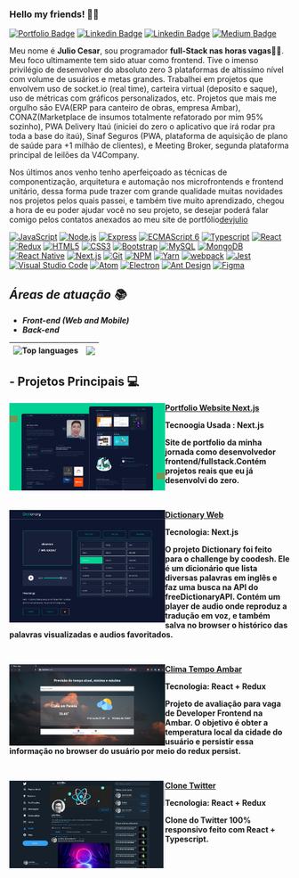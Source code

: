 ### Hello my friends! 🙋‍♂️

[![Portfolio Badge](https://img.shields.io/badge/Developer-Portifólio-black)](https://devjulio.com.br)
[![Linkedin Badge](https://img.shields.io/badge/-LinkedIn-blue?style=flat-square&logo=Linkedin&logoColor=white&link=https://www.linkedin.com/in/julio-cesar-filho-759653171/)](https://www.linkedin.com/in/julio-cesar-filho-759653171/)
[![Linkedin Badge](https://img.shields.io/badge/-Gmail-red?style=flat-square&logo=Gmail&logoColor=white&link=mailto:rodriguesjuliocesar145@gmail.com)](mailto:rodriguesjuliocesar145@gmail.com)
[![Medium Badge](https://img.shields.io/badge/-Medium-292929?style=flat-square&labelColor=292929&logo=Medium&link=https://medium.com/@juliofilho12)](https://medium.com/@juliofilho12)

Meu nome é <strong>Julio Cesar</strong>, sou programador <strong>full-Stack nas horas vagas👨‍💻</strong>. Meu foco ultimamente tem sido atuar como frontend. Tive o imenso privilégio de desenvolver do absoluto zero 3 plataformas de altissímo nível com volume de usuários e metas grandes. Trabalhei em projetos que envolvem uso de socket.io (real time), carteira virtual (deposito e saque), uso de métricas com gráficos personalizados, etc. Projetos que mais me orgulho são EVA(ERP para canteiro de obras, empresa Ambar), CONAZ(Marketplace de insumos totalmente refatorado por mim 95% sozinho), PWA Delivery Itaú (iniciei do zero o aplicativo que irá rodar pra toda a base do itaú), Sinaf Seguros (PWA, plataforma de aquisição de plano de saúde para +1 milhão de clientes), e Meeting Broker, segunda plataforma principal de leilões da V4Company. 

Nos últimos anos venho tenho aperfeiçoado as técnicas de componentização, arquitetura e automação nos microfrontends e frontend unitário, dessa forma pude trazer com grande qualidade muitas novidades nos projetos pelos quais passei, e também tive muito aprendizado, chegou a hora de eu poder ajudar você no seu projeto, se desejar poderá falar comigo pelos contatos anexados ao meu site de portfólio<a href="https://devjulio.com.br">devjulio</a>

<a href="https://developer.mozilla.org/en-US/docs/Web/JavaScript" title="JavaScript"><img src="https://github.com/tomchen/stack-icons/blob/master/logos/javascript.svg" alt="JavaScript" width="21px" height="21px"></a>
<a href="https://nodejs.org/" title="Node.js"><img src="https://github.com/tomchen/stack-icons/blob/master/logos/nodejs-icon.svg" alt="Node.js" width="21px" height="21px"></a>
<a href="https://expressjs.com/" title="Express"><img src="https://github.com/MarioTerron/logo-images/blob/master/logos/expressjs.png" alt="Express" width="100px" height="21px"></a>
<a href="https://tc39.es/ecma262/" title="ECMAScript 6"><img src="https://github.com/tomchen/stack-icons/blob/master/logos/es6.svg" alt="ECMAScript 6" width="21px" height="21px"></a>
<a href="https://www.typescriptlang.org/" title="Typescript"><img src="https://github.com/tomchen/stack-icons/blob/master/logos/typescript-icon.svg" alt="Typescript" width="21px" height="21px"></a>
<a href="https://reactjs.org/" title="React"><img src="https://github.com/tomchen/stack-icons/blob/master/logos/react.svg" alt="React" width="21px" height="21px"></a>
<a href="https://redux.js.org/" title="Redux"><img src="https://github.com/tomchen/stack-icons/blob/master/logos/redux.svg" alt="Redux" width="21px" height="21px"></a>
<a href="https://www.w3.org/TR/html5/" title="HTML5"><img src="https://github.com/tomchen/stack-icons/blob/master/logos/html-5.svg" alt="HTML5" width="21px" height="21px"></a>
<a href="https://www.w3.org/TR/CSS/" title="CSS3"><img src="https://github.com/tomchen/stack-icons/blob/master/logos/css-3.svg" alt="CSS3" width="21px" height="21px"></a>
<a href="https://getbootstrap.com/" title="Bootstrap"><img src="https://github.com/tomchen/stack-icons/blob/master/logos/bootstrap.svg" alt="Bootstrap" width="21px" height="21px"></a>
<a href="https://dev.mysql.com/" title="MySQL"><img src="https://github.com/tomchen/stack-icons/blob/master/logos/mysql.svg" alt="MySQL" width="21px" height="21px"></a>
<a href="https://www.mongodb.org/" title="MongoDB"><img src="https://github.com/tomchen/stack-icons/blob/master/logos/mongodb-icon.svg" alt="MongoDB" width="21px" height="21px"></a>
<a href="https://reactnative.dev/" title="React Native"><img src="https://github.com/tomchen/stack-icons/blob/master/logos/react.svg" alt="React Native" width="21px" height="21px"></a>
<a href="" title="Next.js"><img src="https://github.com/tomchen/stack-icons/blob/master/logos/nextjs.svg" alt="Next.js" 
width="21px" height="21px"></a>
<a href="https://git-scm.com/" title="Git"><img src="https://github.com/tomchen/stack-icons/blob/master/logos/git-icon.svg" alt="Git" width="21px" height="21px"></a>
<a href="https://www.npmjs.com/" title="NPM"><img src="https://github.com/tomchen/stack-icons/blob/master/logos/npm.svg" alt="NPM" width="21px" height="21px"></a>
<a href="https://yarnpkg.com/" title="Yarn"><img src="https://github.com/tomchen/stack-icons/blob/master/logos/yarn.svg" alt="Yarn" width="21px" height="21px"></a>
<a href="https://webpack.js.org/" title="webpack"><img src="https://github.com/tomchen/stack-icons/blob/master/logos/webpack.svg" alt="webpack" width="21px" height="21px"></a>
<a href="https://jestjs.io/" title="Jest"><img src="https://github.com/tomchen/stack-icons/blob/master/logos/jest.svg" alt="Jest" width="21px" height="21px"></a>
<a href="https://code.visualstudio.com/" title="Visual Studio Code"><img src="https://github.com/tomchen/stack-icons/blob/master/logos/visual-studio-code.svg" alt="Visual Studio Code" width="21px" height="21px"></a>
<a href="https://atom.io/" title="Atom"><img src="https://github.com/tomchen/stack-icons/blob/master/logos/atom.svg" alt="Atom" width="21px" height="21px"></a>
<a href="https://electron.atom.io/" title="Electron"><img src="https://github.com/tomchen/stack-icons/blob/master/logos/electron.svg" alt="Electron" width="21px" height="21px"></a>
<a href="https://ant.design/" title="Ant Design"><img src="https://github.com/tomchen/stack-icons/blob/master/logos/ant-design.svg" alt="Ant Design" width="21px" height="21px"></a>
<a href="http://figma.com" title="Figma"><img src="https://camo.githubusercontent.com/9c25db6c8f2f83863c65be2cc47543020be957662831452aa5a7d6d81129f6fe/68747470733a2f2f63646e2e737667706f726e2e636f6d2f6c6f676f732f6669676d612e737667" alt="Figma" width="21px" height="21px"></a>

## **_Áreas de atuação 📚_**

- **_Front-end (Web and Mobile)_**
- **_Back-end_**

|<a><img align="center" src="https://github-readme-stats.vercel.app/api/top-langs/?username=JulioCesar012&layout=compact" alt="Top languages"/></a> | <a><img align="center" src="http://github-profile-summary-cards.vercel.app/api/cards/profile-details?username=JulioCesar012&theme=nord_dark" ></a> |
| ------------- | ------------- |

## - Projetos Principais 💻

<p align="left">
<a href="https://github.com/JulioCesar012/portfolio-website-nextjs#readme" title="Portfolio Website Next.js"><img src="https://github.com/JulioCesar012/portfolio-website-nextjs/blob/main/public/images/juliofilho_website.png" width="280px" align="left" title="Portfolio Website Next.js"/></a>
<a href="https://github.com/JulioCesar012/portfolio-website-nextjs"><strong>Portfolio Website Next.js</strong></a>
 
<strong>Tecnoogia Usada : Next.js</strong>

<strong>Site de portfolio da minha jornada como desenvolvedor frontend/fullstack.Contém projetos reais que eu já desenvolvi do zero.</strong></p><br>

<p align="left">
<a href="https://github.com/JulioCesar012/dictionary_web/blob/main/README.md" title="dictionary_web"><img src="https://github.com/JulioCesar012/dictionary_web/raw/main/public/dictionary.png" width="280px" align="left" title="Dictionary Web"/></a>
<a href="https://github.com/JulioCesar012/dictionary_web"><strong>Dictionary Web</strong></a>
 
<strong>Tecnologia: Next.js</strong>

<strong>O projeto Dictionary foi feito para o challenge by coodesh. Ele é um dicionário que lista diversas palavras em inglês e faz uma busca na API do freeDictionaryAPI. Contém um player de audio onde reproduz a tradução em voz, e também salva no browser o histórico das palavras visualizadas e audios favoritados.</strong></p><br>
</div>

<p align="left">
<a href="https://github.com/JulioCesar012/ClimaTempoAmbar/blob/master/README.md" title="ClimaTempoAmbar"><img src="https://github.com/JulioCesar012/ClimaTempoAmbar/raw/master/src/assets/TelaInicialPC.png" width="280px" align="left" title="ClimaTempoAmbar"/></a>
    
<a href="https://github.com/JulioCesar012/ClimaTempoAmbar"><strong>Clima Tempo Ambar</strong></a>
 
<strong>Tecnologia: React + Redux</strong>

<strong>Projeto de avaliação para vaga de Developer Frontend na Ambar. O objetivo é obter a temperatura local da cidade do usuário e persistir essa informação no browser do usuário por meio do redux persist.</strong></p><br>

<p align="left">
<a href="https://github.com/JulioCesar012/Clone_Twitter/blob/master/README.md" title="Clone_Twitter"><img src="https://github.com/JulioCesar012/Clone_Twitter/raw/master/github/clone_twitter.png" width="280px" align="left" title="Clone_Twitter"/></a>
    
<a href="https://github.com/JulioCesar012/Clone_Twitter"><strong>Clone Twitter</strong></a>
 
<strong>Tecnologia: React + Redux</strong>

<strong>Clone do Twitter 100% responsivo feito com React + Typescript.</strong></p><br>

</div>
